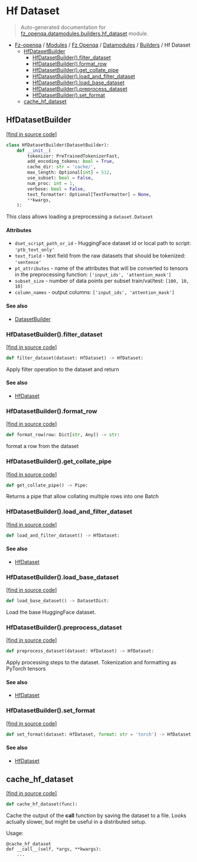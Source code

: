 # Hf Dataset

> Auto-generated documentation for [fz_openqa.datamodules.builders.hf_dataset](blob/master/fz_openqa/datamodules/builders/hf_dataset.py) module.

- [Fz-openqa](../../../README.md#fz-openqa-index) / [Modules](../../../MODULES.md#fz-openqa-modules) / [Fz Openqa](../../index.md#fz-openqa) / [Datamodules](../index.md#datamodules) / [Builders](index.md#builders) / Hf Dataset
    - [HfDatasetBuilder](#hfdatasetbuilder)
        - [HfDatasetBuilder().filter_dataset](#hfdatasetbuilderfilter_dataset)
        - [HfDatasetBuilder().format_row](#hfdatasetbuilderformat_row)
        - [HfDatasetBuilder().get_collate_pipe](#hfdatasetbuilderget_collate_pipe)
        - [HfDatasetBuilder().load_and_filter_dataset](#hfdatasetbuilderload_and_filter_dataset)
        - [HfDatasetBuilder().load_base_dataset](#hfdatasetbuilderload_base_dataset)
        - [HfDatasetBuilder().preprocess_dataset](#hfdatasetbuilderpreprocess_dataset)
        - [HfDatasetBuilder().set_format](#hfdatasetbuilderset_format)
    - [cache_hf_dataset](#cache_hf_dataset)

## HfDatasetBuilder

[[find in source code]](blob/master/fz_openqa/datamodules/builders/hf_dataset.py#L66)

```python
class HfDatasetBuilder(DatasetBuilder):
    def __init__(
        tokenizer: PreTrainedTokenizerFast,
        add_encoding_tokens: bool = True,
        cache_dir: str = 'cache/',
        max_length: Optional[int] = 512,
        use_subset: bool = False,
        num_proc: int = 1,
        verbose: bool = False,
        text_formatter: Optional[TextFormatter] = None,
        **kwargs,
    ):
```

This class allows loading a preprocessing a `dataset.Dataset`

#### Attributes

- `dset_script_path_or_id` - HuggingFace dataset id or local path to script: `'ptb_text_only'`
- `text_field` - text field from the raw datasets that should be tokenized: `'sentence'`
- `pt_attributes` - name of the attributes that will be converted to
  tensors in the preprocessing function: `['input_ids', 'attention_mask']`
- `subset_size` - number of data points per subset train/val/test: `[100, 10, 10]`
- `column_names` - output columns: `['input_ids', 'attention_mask']`

#### See also

- [DatasetBuilder](base.md#datasetbuilder)

### HfDatasetBuilder().filter_dataset

[[find in source code]](blob/master/fz_openqa/datamodules/builders/hf_dataset.py#L136)

```python
def filter_dataset(dataset: HfDataset) -> HfDataset:
```

Apply filter operation to the dataset and return

#### See also

- [HfDataset](../utils/typing.md#hfdataset)

### HfDatasetBuilder().format_row

[[find in source code]](blob/master/fz_openqa/datamodules/builders/hf_dataset.py#L168)

```python
def format_row(row: Dict[str, Any]) -> str:
```

format a row from the dataset

### HfDatasetBuilder().get_collate_pipe

[[find in source code]](blob/master/fz_openqa/datamodules/builders/hf_dataset.py#L164)

```python
def get_collate_pipe() -> Pipe:
```

Returns a pipe that allow collating multiple rows into one Batch

### HfDatasetBuilder().load_and_filter_dataset

[[find in source code]](blob/master/fz_openqa/datamodules/builders/hf_dataset.py#L125)

```python
def load_and_filter_dataset() -> HfDataset:
```

#### See also

- [HfDataset](../utils/typing.md#hfdataset)

### HfDatasetBuilder().load_base_dataset

[[find in source code]](blob/master/fz_openqa/datamodules/builders/hf_dataset.py#L132)

```python
def load_base_dataset() -> DatasetDict:
```

Load the base HuggingFace dataset.

### HfDatasetBuilder().preprocess_dataset

[[find in source code]](blob/master/fz_openqa/datamodules/builders/hf_dataset.py#L140)

```python
def preprocess_dataset(dataset: HfDataset) -> HfDataset:
```

Apply processing steps to the dataset.
Tokenization and formatting as PyTorch tensors

#### See also

- [HfDataset](../utils/typing.md#hfdataset)

### HfDatasetBuilder().set_format

[[find in source code]](blob/master/fz_openqa/datamodules/builders/hf_dataset.py#L120)

```python
def set_format(dataset: HfDataset, format: str = 'torch') -> HfDataset:
```

#### See also

- [HfDataset](../utils/typing.md#hfdataset)

## cache_hf_dataset

[[find in source code]](blob/master/fz_openqa/datamodules/builders/hf_dataset.py#L26)

```python
def cache_hf_dataset(func):
```

Cache the output of the __call__ function by saving the dataset to a file.
Looks actually slower, but might be useful in a distributed setup.

Usage:

```
@cache_hf_dataset
def __call__(self, *args, **kwargs):
    ...
```
